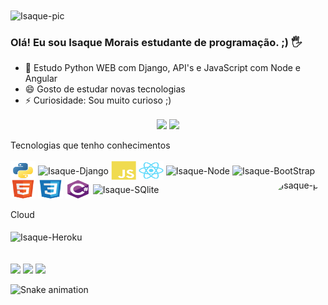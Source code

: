 <div> 
   <img align="center" alt="Isaque-pic" src="https://i.stack.imgur.com/gmMTp.gif">
   </div>


### Olá! Eu sou Isaque Morais estudante de programação. ;) 🖐️

- 🌱 Estudo Python WEB com Django, API's e JavaScript com Node e Angular
- 😄 Gosto de estudar novas tecnologias
- ⚡ Curiosidade: Sou muito curioso ;)

<div align="center">
   <img height="180em"   align="center" src="https://github-readme-stats.vercel.app/api?username=Isaque-morais&show_icons=true&theme=react&include_all_commits=true&count_private=true"/>
   <img height="180em"  align="center" src="https://github-readme-stats.vercel.app/api/top-langs/?username=Isaque-Morais&layout=compact&langs_count=7&theme=react" />
  </div>
  
<div style="display: inline_block"><br>
 Tecnologias que tenho conhecimentos
 <br>
 <br>
  <img align="center" alt="Isaque-Python" height="30" width="40" src="https://raw.githubusercontent.com/devicons/devicon/master/icons/python/python-original.svg">
  <img align="center" alt="Isaque-Django" height="30" width="80" src="https://img.shields.io/badge/Django-092E20?style=for-the-badge&logo=django&logoColor=whit">
  <img align="center" alt="Isaque-Js" height="30" width="40" src="https://raw.githubusercontent.com/devicons/devicon/master/icons/javascript/javascript-plain.svg">
  <img align="center" alt="Isaque-React" height="30" width="40" src="https://raw.githubusercontent.com/devicons/devicon/master/icons/react/react-original.svg">
  <img align="center" alt="Isaque-Node" height="30" width="80" src="https://img.shields.io/badge/Node.js-43853D?style=for-the-badge&logo=node.js&logoColor=white">
  <img align="center" alt="Isaque-BootStrap" height="30" width="80" src="https://img.shields.io/badge/Bootstrap-563D7C?style=for-the-badge&logo=bootstrap&logoColor=white">
  <img align="center" alt="Isaque-HTML" height="30" width="40" src="https://raw.githubusercontent.com/devicons/devicon/master/icons/html5/html5-original.svg">
  <img align="center" alt="Isaque-CSS" height="30" width="40" src="https://raw.githubusercontent.com/devicons/devicon/master/icons/css3/css3-original.svg">
  <img align="center" alt="Isaque-Csharp" height="30" width="40" src="https://raw.githubusercontent.com/devicons/devicon/master/icons/csharp/csharp-original.svg">
  <img align="center" alt="Isaque-SQlite" height="30" width="80" src="https://img.shields.io/badge/SQLite-07405E?style=for-the-badge&logo=sqlite&logoColor=white">
  <img align="right" alt="Isaque-pic" height="150" style="border-radius:50px;" 
  src="https://engenharia360.com/wp-content/uploads/2019/04/python-engenharia360-3-1024x512.png">
</div>

<br>

<div>
 Cloud
 <br>
 <br>
  <img align= "center" alt="Isaque-Heroku" height="30" width="80" src="https://img.shields.io/badge/Heroku-430098?style=for-the-badge&logo=heroku&logoColor=white">
</div>

  <br>
  <br>
  
<div>	
 <a href="https://discord.gg/channels/@me" target="_blank"><img src="https://img.shields.io/badge/Discord-7289DA?style=for-the-badge&logo=discord&logoColor=white" target="_blank"></a></a> 
  <a href = "mailto:isaquemorais5@gmail.com"><img src="https://img.shields.io/badge/-Gmail-%23333?style=for-the-badge&logo=gmail&logoColor=white" target="_blank"></a>
  <a href="https://www.linkedin.com/in/isaque-morais-a46589203/?originalSubdomain=br" target="_blank"><img src="https://img.shields.io/badge/-LinkedIn-%230077B5?style=for-the-badge&logo=linkedin&logoColor=white" target="_blank"></a> 
  
  ![Snake animation](https://github.com/danielbped/danielbped/blob/output/github-contribution-grid-snake.svg)
  
 </div>
